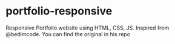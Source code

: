 # portfolio-responsive
Responsive Portfolio website using HTML, CSS, JS. Inspired from @bedimcode. You can find the original in his repo
